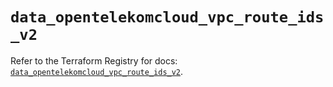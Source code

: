 # `data_opentelekomcloud_vpc_route_ids_v2`

Refer to the Terraform Registry for docs: [`data_opentelekomcloud_vpc_route_ids_v2`](https://registry.terraform.io/providers/opentelekomcloud/opentelekomcloud/1.36.43/docs/data-sources/vpc_route_ids_v2).

